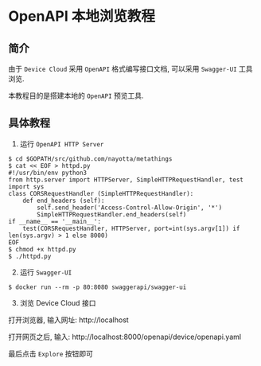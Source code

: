 # OpenAPI 本地浏览教程

## 简介

由于 `Device Cloud` 采用 `OpenAPI` 格式编写接口文档, 可以采用 `Swagger-UI` 工具浏览.

本教程目的是搭建本地的 `OpenAPI` 预览工具.

## 具体教程

1. 运行 `OpenAPI HTTP Server`

```
$ cd $GOPATH/src/github.com/nayotta/metathings
$ cat << EOF > httpd.py
#!/usr/bin/env python3
from http.server import HTTPServer, SimpleHTTPRequestHandler, test
import sys
class CORSRequestHandler (SimpleHTTPRequestHandler):
    def end_headers (self):
        self.send_header('Access-Control-Allow-Origin', '*')
        SimpleHTTPRequestHandler.end_headers(self)
if __name__ == '__main__':
    test(CORSRequestHandler, HTTPServer, port=int(sys.argv[1]) if len(sys.argv) > 1 else 8000)
EOF
$ chmod +x httpd.py
$ ./httpd.py
```

2. 运行 `Swagger-UI`

```
$ docker run --rm -p 80:8080 swaggerapi/swagger-ui
```

3. 浏览 Device Cloud 接口

打开浏览器, 输入网址: http://localhost

打开网页之后, 输入: http://localhost:8000/openapi/device/openapi.yaml

最后点击 `Explore` 按钮即可
